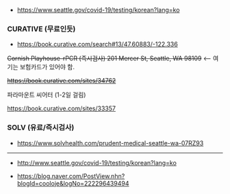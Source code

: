 * https://www.seattle.gov/covid-19/testing/korean?lang=ko




### CURATIVE (무료인듯) ###

* https://book.curative.com/search#13/47.60883/-122.336

~~Cornish Playhouse-rPCR (즉시검사)
201 Mercer St, Seattle, WA 98109~~  <-- 여기는 보험카드가 있어야 함.

~~https://book.curative.com/sites/34762~~

파라마운트 씨어터 (1-2일 걸림)

https://book.curative.com/sites/33357


### SOLV (유료/즉시검사) ###

* https://www.solvhealth.com/prudent-medical-seattle-wa-07RZ93



---


* http://www.seattle.gov/covid-19/testing/korean?lang=ko

* https://blog.naver.com/PostView.nhn?blogId=cooloje&logNo=222296439494
